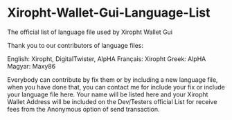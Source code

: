 # Xiropht-Wallet-Gui-Language-List
The official list of language file used by Xiropht Wallet Gui

Thank you to our contributors of language files:

English: Xiropht, DigitalTwister, AlpHA
Français: Xiropht
Greek: AlpHA
Magyar: Maxy86

Everybody can contribute by fix them or by including a new language file, when you have done that, you can contact me for include your fix or include your language file here. Your name will be listed here and your Xiropht Wallet Address will be included on the Dev/Testers official List for receive fees from the Anonymous option of send transaction.

